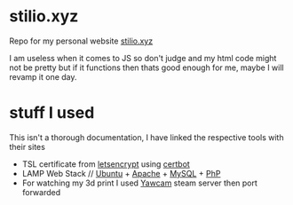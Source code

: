 # stilio.xyz

Repo for my personal website [stilio.xyz](https://www.stilio.xyz)

I am useless when it comes to JS so don't judge and my html code might not be pretty but if it functions then thats good enough for me, maybe I will revamp it one day.

# stuff I used

This isn't a thorough documentation, I have linked the respective tools with their sites

* TSL certificate from [letsencrypt](https://letsencrypt.org/) using [certbot](https://certbot.eff.org/)
* LAMP Web Stack // [Ubuntu](https://ubuntu.com/) + [Apache](https://httpd.apache.org/) + [MySQL](https://www.mysql.com/) + [PhP](https://www.php.net/)
* For watching my 3d print I used [Yawcam](https://www.yawcam.com/) steam server then port forwarded
